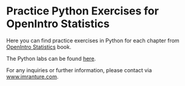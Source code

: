 # Practice Python Exercises for OpenIntro Statistics

Here you can find practice exercises in Python for each chapter from [OpenIntro Statistics](https://www.openintro.org/book/os/) book.

The Python labs can be found [here](https://github.com/imranture/OpenIntroStats-Python).

For any inquiries or further information, please contact via www.imranture.com.
